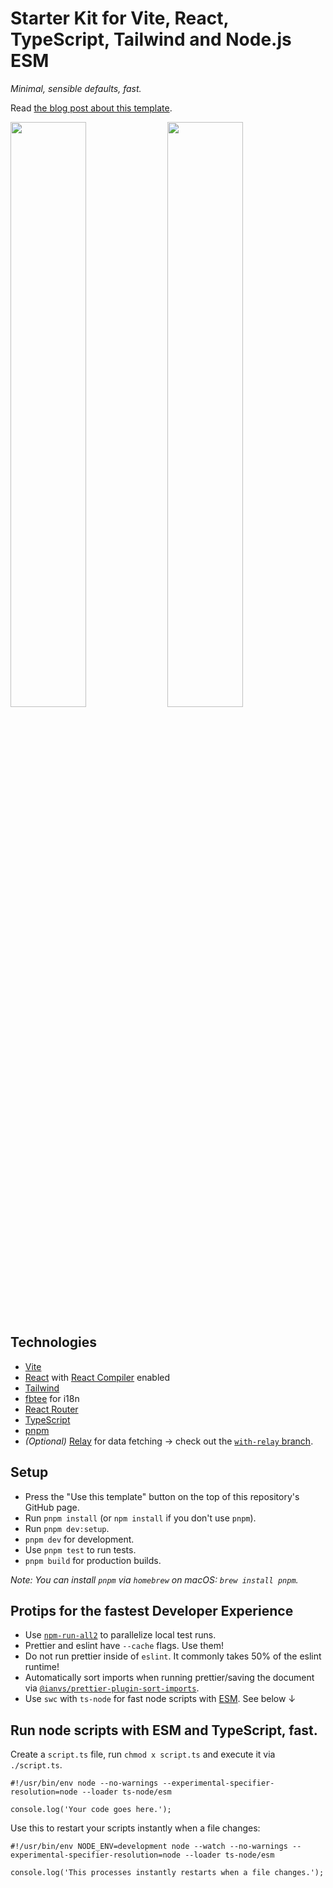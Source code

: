 # Starter Kit for Vite, React, TypeScript, Tailwind and Node.js ESM

_Minimal, sensible defaults, fast._

Read [the blog post about this template](https://cpojer.net/posts/fastest-frontend-tooling-in-2022).

<img src="https://github.com/user-attachments/assets/9a19ed15-1fcd-447e-bcd9-b1d9f7902555"  width="49%" />
<img src="https://github.com/user-attachments/assets/6ec7a315-5650-4d46-aedf-82b7c16f52ae"  width="49%" />

## Technologies

- [Vite](https://vitejs.dev/)
- [React](https://reactjs.org/) with [React Compiler](https://react.dev/learn/react-compiler) enabled
- [Tailwind](https://tailwindcss.com/)
- [fbtee](https://github.com/nkzw-tech/fbtee) for i18n
- [React Router](https://reactrouter.com/)
- [TypeScript](https://www.typescriptlang.org)
- [pnpm](https://pnpm.io/)
- _(Optional)_ [Relay](https://relay.dev/) for data fetching -> check out the [`with-relay` branch](https://github.com/nkzw-tech/web-app-template/tree/with-relay).

## Setup

- Press the "Use this template" button on the top of this repository's GitHub page.
- Run `pnpm install` (or `npm install` if you don't use `pnpm`).
- Run `pnpm dev:setup`.
- `pnpm dev` for development.
- Use `pnpm test` to run tests.
- `pnpm build` for production builds.

_Note: You can install `pnpm` via `homebrew` on macOS: `brew install pnpm`._

## Protips for the fastest Developer Experience

- Use [`npm-run-all2`](https://github.com/bcomnes/npm-run-all2) to parallelize local test runs.
- Prettier and eslint have `--cache` flags. Use them!
- Do not run prettier inside of `eslint`. It commonly takes 50% of the eslint runtime!
- Automatically sort imports when running prettier/saving the document via [`@ianvs/prettier-plugin-sort-imports`](https://github.com/ianvs/prettier-plugin-sort-imports).
- Use `swc` with `ts-node` for fast node scripts with [ESM](https://hacks.mozilla.org/2018/03/es-modules-a-cartoon-deep-dive/). See below ↓

## Run node scripts with ESM and TypeScript, fast.

Create a `script.ts` file, run `chmod x script.ts` and execute it via `./script.ts`.

```
#!/usr/bin/env node --no-warnings --experimental-specifier-resolution=node --loader ts-node/esm

console.log('Your code goes here.');
```

Use this to restart your scripts instantly when a file changes:

```
#!/usr/bin/env NODE_ENV=development node --watch --no-warnings --experimental-specifier-resolution=node --loader ts-node/esm

console.log('This processes instantly restarts when a file changes.');
```

